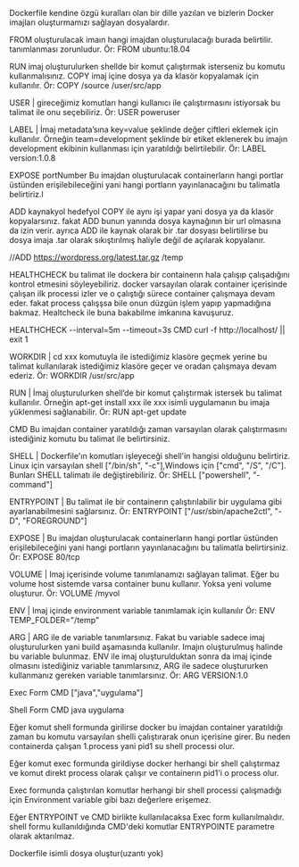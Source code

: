 
Dockerfile kendine özgü kuralları olan bir dille yazılan
ve bizlerin Docker imajları oluşturmamızı sağlayan dosyalardır.

FROM oluşturulacak imaın hangi imajdan oluşturulacağı burada belirtilir. tanımlanması zorunludur.
Ör: FROM ubuntu:18.04

RUN imaj oluşturulurken shellde bir komut çalıştırmak isterseniz bu komutu kullanmalısınız.
COPY imaj içine dosya ya da klasör kopyalamak için kullanılır.
Ör: COPY /source /user/src/app

USER | gireceğimiz komutları hangi kullanıcı ile çalıştırmasını istiyorsak bu talimat ile onu seçebiliriz. 
Ör: USER poweruser

LABEL | İmaj metadata’sına key=value şeklinde değer çiftleri eklemek için kullanılır. Örneğin team=development şeklinde bir etiket eklenerek bu imajın development ekibinin kullanması için yaratıldığı belirtilebilir.
Ör: LABEL version:1.0.8

EXPOSE portNumber
Bu imajdan oluşturulacak containerların hangi portlar üstünden erişilebileceğini yani hangi portların yayınlanacağını bu talimatla belirtiriz.l

ADD kaynakyol hedefyol
COPY ile aynı işi yapar yani dosya ya da klasör kopyalarsınız.
fakat ADD bunun yanında dosya kaynağının bir url olmasına da izin verir.
ayrıca ADD ile kaynak olarak bir .tar dosyası belirtilirse bu dosya 
imaja .tar olarak sıkıştırılmış haliyle değil de açılarak kopyalanır.

//ADD https://wordpress.org/latest.tar.gz /temp

HEALTHCHECK
bu talimat ile dockera bir containerın hala çalışıp çalışadığını kontrol etmesini söyleyebiliriz.
docker varsayılan olarak container içerisinde çalışan ilk processi izler ve o çalıştığı sürece container çalışmaya devam eder. fakat process çalışşsa bile onun düzgün işlem yapıp yapmadığına bakmaz. Healtcheck ile
buna bakabilme imkanına kavuşuruz.

HEALTHCHECK --interval=5m --timeout=3s CMD curl -f http://localhost/ || exit 1

WORKDIR | cd xxx komutuyla ile istediğimiz klasöre geçmek yerine bu talimat kullanılarak istediğimiz klasöre geçer ve oradan çalışmaya devam ederiz. 
Ör: WORKDIR /usr/src/app


RUN | İmaj oluşturulurken shell’de bir komut çalıştırmak istersek bu talimat kullanılır. Örneğin apt-get install xxx ile xxx isimli uygulamanın bu imaja yüklenmesi sağlanabilir. 
Ör: RUN apt-get update

CMD 
Bu imajdan container yaratıldığı zaman varsayılan olarak çalıştırmasını istediğiniz komutu bu talimat ile belirtirsiniz.


SHELL | Dockerfile'ın komutları işleyeceği shell'in hangisi olduğunu belirtiriz. Linux için varsayılan shell ["/bin/sh", "-c"],Windows için ["cmd", "/S", "/C"]. Bunları SHELL talimatı ile değiştirebiliriz. 
Ör: SHELL ["powershell", "-command"]

ENTRYPOINT | Bu talimat ile bir containerın çalıştırılabilir bir uygulama gibi ayarlanabilmesini sağlarsınız.
Ör: ENTRYPOINT ["/usr/sbin/apache2ctl", "-D", "FOREGROUND"]

EXPOSE | Bu imajdan oluşturulacak containerların hangi portlar üstünden erişilebileceğini yani hangi portların yayınlanacağını bu talimatla belirtirsiniz. 
Ör: EXPOSE 80/tcp

VOLUME | Imaj içerisinde volume tanımlanamızı sağlayan talimat. Eğer bu volume host sistemde varsa container bunu kullanır. Yoksa yeni volume oluşturur. 
Ör: VOLUME /myvol

ENV | Imaj içinde environment variable tanımlamak için kullanılır
Ör: ENV TEMP_FOLDER="/temp"

ARG | ARG ile de variable tanımlarsınız. Fakat bu variable sadece imaj oluşturulurken yani build aşamasında kullanılır. Imajın oluşturulmuş halinde bu variable bulunmaz. ENV ile imaj oluşturulduktan sonra da imaj içinde olmasını istediğiniz variable tanımlarsınız, ARG ile sadece oluştururken kullanmanız gereken variable tanımlarsınız.
Ör: ARG VERSION:1.0

Exec Form
CMD ["java","uygulama"]

Shell Form
CMD java uygulama

Eğer komut shell formunda girilirse docker bu imajdan container yaratıldığı zaman bu komutu varsayılan shelli çalıştırarak onun içerisine girer. 
Bu neden containerda çalışan 1.process yani pid1 su shell processi olur.

Eğer komut exec formunda girildiyse docker herhangi bir shell çalıştırmaz ve komut direkt process olarak çalışır ve containerın pid1'i o process olur.

Exec formunda çalıştırılan komutlar herhangi bir shell processi çalışmadığı için Environment variable gibi bazı değerlere erişemez. 

Eğer ENTRYPOINT ve CMD birlikte kullanılacaksa Exec form kullanılmalıdır. shell formu kullanıldığında CMD'deki komutlar ENTRYPOINTE parametre olarak aktarılmaz.

Dockerfile isimli dosya oluştur(uzantı yok)

